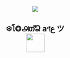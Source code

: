 <p align="center">
<img src="https://readme-typing-svg.herokuapp.com?color=%0A360E&center=true&vCenter=true&lines=Script.Install-Pritunl.BY-Alone" />
</p>
<div height='45' align="center">
<h2> ❄โ❂௮თัՁ aণع ツ<br>
<a href="https://line.me/ti/p/9ek7tJnEmF"> <img src="https://cdn.jsdelivr.net/npm/simple-icons@3.0.1/icons/line.svg" height='50'> </a>
</h2>
</div>

